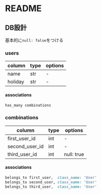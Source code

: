 # README

## DB設計
基本的に`null: false`をつける

### users
|column|type|options|
|-|-|-|
|name|str|-|
|holiday|str|-|
#### associations
```ruby
has_many combinations
```

### combinations
|column|type|options|
|-|-|-|
|first_user_id|int|-|
|second_user_id|int|-|
|third_user_id|int|null: true|
#### associations
```ruby
belongs_to first_user,  class_name: 'User'
belongs_to second_user, class_name: 'User'
belongs_to third_user,  class_name: 'User'
```
